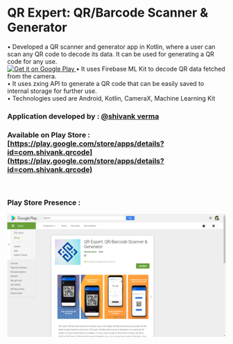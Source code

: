 # QR Expert: QR/Barcode Scanner & Generator 

• Developed a QR scanner and generator app in Kotlin, where a user can scan any QR code to decode its data. It can   be used for generating a QR code for any use.<br />
<a href="https://play.google.com/store/apps/details?id=app.com.thetechnocafe.kotlinweather">
    <img alt="Get it on Google Play"
        height="80"
        src="https://play.google.com/intl/en_us/badges/images/generic/en_badge_web_generic.png" />
</a>
• It uses Firebase ML Kit to decode QR data fetched from the camera.<br />
• It uses zxing API to generate a QR code that can be easily saved to internal storage for further use.<br />
• Technologies used are Android, Kotlin, CameraX, Machine Learning Kit 


### Application developed by : [@shivank verma](https://github.com/shivank8)
### Available on Play Store : [https://play.google.com/store/apps/details?id=com.shivank.qrcode](https://play.google.com/store/apps/details?id=com.shivank.qrcode)
<br />

### Play Store Presence :  
<img src="https://github.com/shivank8/QR-Expert/blob/master/Asset/Screenshot%20(14).png">&ensp;
